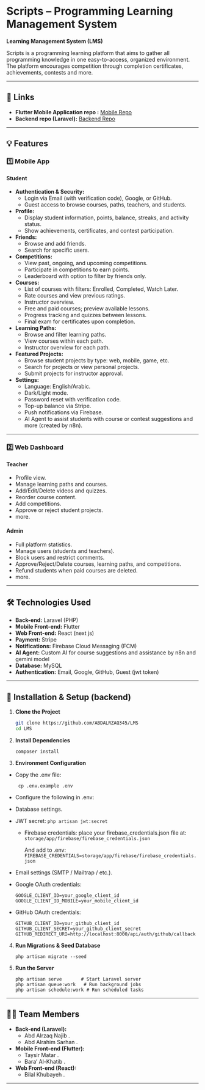 # Scripts – Programming Learning Management System

**Learning Management System (LMS)**

Scripts is a programming learning platform that aims to gather all programming knowledge in one easy-to-access,
organized environment. The platform encourages competition through completion certificates, achievements, contests and
more.

---

## 📱 Links

- **Flutter Mobile Application repo :** [Mobile Repo](https://github.com/tayseergit/Flutter_LMS)
- **Backend repo (Laravel):** [Backend Repo](https://github.com/ABDALRZAQ345/LMS)

---

## 💡  Features

### 1️⃣ Mobile App

#### Student

- **Authentication & Security:**
    - Login via Email (with verification code), Google, or GitHub.
    - Guest access to browse courses, paths, teachers, and students.
- **Profile:**
    - Display student information, points, balance, streaks, and activity status.
    - Show achievements, certificates, and contest participation.
- **Friends:**
    - Browse and add friends.
    - Search for specific users.
- **Competitions:**
    - View past, ongoing, and upcoming competitions.
    - Participate in competitions to earn points.
    - Leaderboard with option to filter by friends only.
- **Courses:**
    - List of courses with filters: Enrolled, Completed, Watch Later.
    - Rate courses and view previous ratings.
    - Instructor overview.
    - Free and paid courses; preview available lessons.
    - Progress tracking and quizzes between lessons.
    - Final exam for certificates upon completion.
- **Learning Paths:**
    - Browse and filter learning paths.
    - View courses within each path.
    - Instructor overview for each path.
- **Featured Projects:**
    - Browse student projects by type: web, mobile, game, etc.
    - Search for projects or view personal projects.
    - Submit projects for instructor approval.
- **Settings:**
    - Language: English/Arabic.
    - Dark/Light mode.
    - Password reset with verification code.
    - Top-up balance via Stripe.
    - Push notifications via Firebase.
    - AI Agent to assist students with course or contest suggestions and more (created by n8n).

---

### 2️⃣ Web Dashboard

#### Teacher

- Profile view.
- Manage learning paths and courses.
- Add/Edit/Delete videos and quizzes.
- Reorder course content.
- Add competitions.
- Approve or reject student projects.
- more.

#### Admin

- Full platform statistics.
- Manage users (students and teachers).
- Block users and restrict comments.
- Approve/Reject/Delete courses, learning paths, and competitions.
- Refund students when paid courses are deleted.
- more.

---

## 🛠️ Technologies Used

- **Back-end:** Laravel (PHP)
- **Mobile Front-end:** Flutter
- **Web Front-end:** React (next js)
- **Payment:** Stripe
- **Notifications:** Firebase Cloud Messaging (FCM)
- **AI Agent:** Custom AI for course suggestions and assistance by n8n and gemini model
- **Database:** MySQL
- **Authentication:** Email, Google, GitHub, Guest (jwt token)

---

## 🚀 Installation & Setup (backend)


1. **Clone the Project**
    ```bash
    git clone https://github.com/ABDALRZAQ345/LMS
    cd LMS
    ```

2. **Install Dependencies**
    ```
    composer install
    ```

3. **Environment Configuration**

- Copy the .env file:
    ```
     cp .env.example .env
    ```

- Configure the following in .env:

- Database settings.
- JWT secret:
       ```
       php artisan jwt:secret
       ```
  - Firebase credentials: place your firebase_credentials.json file at:
  ``
  storage/app/firebase/firebase_credentials.json
  ``

    And add to .env:
        ```
        FIREBASE_CREDENTIALS=storage/app/firebase/firebase_credentials.json
        ```

- Email settings (SMTP / Mailtrap / etc.).

- Google OAuth credentials:
    ```
    GOOGLE_CLIENT_ID=your_google_client_id
    GOOGLE_CLIENT_ID_MOBILE=your_mobile_client_id
    ```

- GitHub OAuth credentials:
    ```
    GITHUB_CLIENT_ID=your_github_client_id
    GITHUB_CLIENT_SECRET=your_github_client_secret
    GITHUB_REDIRECT_URI=http://localhost:8000/api/auth/github/callback
    ``` 
  

4. **Run Migrations & Seed Database**
    ```
    php artisan migrate --seed
    ```
5. **Run the Server**
    ```
    php artisan serve       # Start Laravel server
    php artisan queue:work   # Run background jobs
    php artisan schedule:work # Run scheduled tasks
    ```
---

## 👨‍💻 Team Members

- **Back-end (Laravel):**
    - Abd Alrzaq Najib .
    - Abd Alrahim Sarhan .
- **Mobile Front-end (Flutter):**
    - Taysir Matar .
    - Bara’ Al-Khatib .
- **Web Front-end (React):**
    - Bilal Khubayeh .

---
